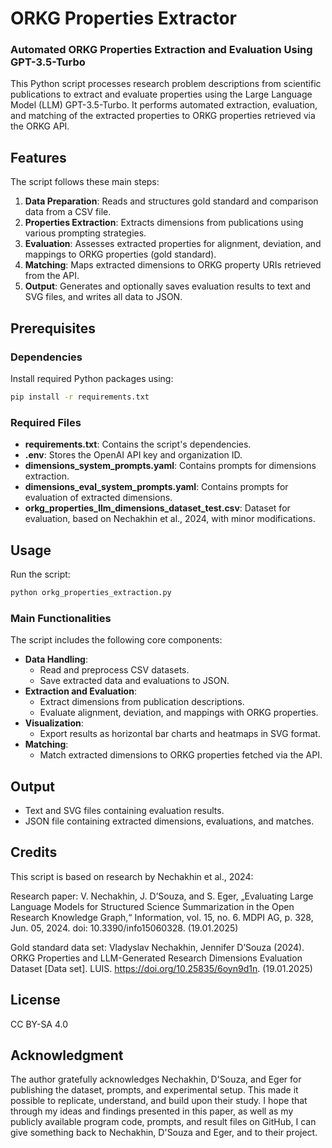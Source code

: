 # ORKG Properties Extractor

### Automated ORKG Properties Extraction and Evaluation Using GPT-3.5-Turbo

This Python script processes research problem descriptions from scientific publications to extract and evaluate properties using the Large Language Model (LLM) GPT-3.5-Turbo. It performs automated extraction, evaluation, and matching of the extracted properties to ORKG properties retrieved via the ORKG API.

## Features

The script follows these main steps:

1. **Data Preparation**: Reads and structures gold standard and comparison data from a CSV file.
2. **Properties Extraction**: Extracts dimensions from publications using various prompting strategies.
3. **Evaluation**: Assesses extracted properties for alignment, deviation, and mappings to ORKG properties (gold standard).
4. **Matching**: Maps extracted dimensions to ORKG property URIs retrieved from the API.
5. **Output**: Generates and optionally saves evaluation results to text and SVG files, and writes all data to JSON.

## Prerequisites

### Dependencies
Install required Python packages using:
```bash
pip install -r requirements.txt
```

### Required Files
- **requirements.txt**: Contains the script's dependencies.
- **.env**: Stores the OpenAI API key and organization ID.
- **dimensions_system_prompts.yaml**: Contains prompts for dimensions extraction.
- **dimensions_eval_system_prompts.yaml**: Contains prompts for evaluation of extracted dimensions.
- **orkg_properties_llm_dimensions_dataset_test.csv**: Dataset for evaluation, based on Nechakhin et al., 2024, with minor modifications.

## Usage

Run the script:
```bash
python orkg_properties_extraction.py
```

### Main Functionalities

The script includes the following core components:
- **Data Handling**:
  - Read and preprocess CSV datasets.
  - Save extracted data and evaluations to JSON.
- **Extraction and Evaluation**:
  - Extract dimensions from publication descriptions.
  - Evaluate alignment, deviation, and mappings with ORKG properties.
- **Visualization**:
  - Export results as horizontal bar charts and heatmaps in SVG format.
- **Matching**:
  - Match extracted dimensions to ORKG properties fetched via the API.

## Output

- Text and SVG files containing evaluation results.
- JSON file containing extracted dimensions, evaluations, and matches.

## Credits

This script is based on research by Nechakhin et al., 2024:

Research paper: V. Nechakhin, J. D’Souza, and S. Eger, „Evaluating Large Language Models for Structured Science Summarization in the Open Research Knowledge Graph,“ Information, vol. 15, no. 6. MDPI AG, p. 328, Jun. 05, 2024. doi: 10.3390/info15060328. (19.01.2025)

Gold standard data set: Vladyslav Nechakhin, Jennifer D’Souza (2024). ORKG Properties and LLM-Generated Research Dimensions Evaluation Dataset [Data set]. LUIS. https://doi.org/10.25835/6oyn9d1n. (19.01.2025)

## License

CC BY-SA 4.0

## Acknowledgment

The author gratefully acknowledges Nechakhin, D'Souza, and Eger for publishing the dataset, prompts, and experimental setup. This made it possible to replicate, understand, and build upon their study. I hope that through my ideas and findings presented in this paper, as well as my publicly available program code, prompts, and result files on GitHub, I can give something back to Nechakhin, D'Souza and Eger, and to their project.
